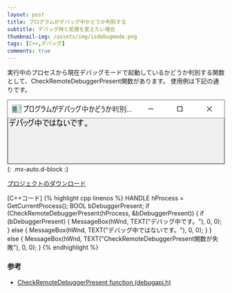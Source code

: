 ```yaml
---
layout: post
title: プログラムがデバッグ中かどうか判別する
subtitle: デバッグ時と処理を変えたい場合
thumbnail-img: /assets/img/isdebugmode.png
tags: [C++,デバッグ]
comments: true
---
```


実行中のプロセスから現在デバッグモードで起動しているかどうか判別する関数として、CheckRemoteDebuggerPresent関数があります。
使用例は下記の通りです。

![](/assets/img/isdebugmode.png){: .mx-auto.d-block :}

[プロジェクトのダウンロード](https://github.com/kenjinote/IsDebugMode/archive/master.zip)

[C++コード]
{% highlight cpp linenos %}
HANDLE hProcess = GetCurrentProcess();
BOOL bDebuggerPresent;
if (CheckRemoteDebuggerPresent(hProcess, &amp;bDebuggerPresent))
{
  if (bDebuggerPresent)
  {
    MessageBox(hWnd, TEXT("デバッグ中です。"), 0, 0);
  }
  else
  {
    MessageBox(hWnd, TEXT("デバッグ中ではないです。"), 0, 0);
  }
}
else
{
  MessageBox(hWnd, TEXT("CheckRemoteDebuggerPresent関数が失敗"), 0, 0);
}
{% endhighlight %}

###   参考
- [CheckRemoteDebuggerPresent function (debugapi.h)](https://docs.microsoft.com/en-us/windows/win32/api/debugapi/nf-debugapi-checkremotedebuggerpresent)
